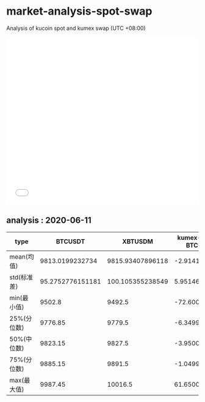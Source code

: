 # market-analysis-spot-swap
Analysis of kucoin spot and kumex swap (UTC +08:00)

<iframe width="100%" height="440" src="./data.html" frameborder="no" border="0" scrolling="no"></iframe>

## analysis : 2020-06-11

type | BTCUSDT | XBTUSDM | kumex-XBTUSDM-BTCUSDT_arb
---|---|---|---
mean(均值) | 9813.0199232734 | 9815.93407896118 | -2.91415569712155
std(标准差) | 95.2752776151181 | 100.105355238549 | 5.95146241522755
min(最小值) | 9502.8 | 9492.5 | -72.6000000000004
25%(分位数) | 9776.85 | 9779.5 | -6.34999999999854
50%(中位数) | 9823.15 | 9827.5 | -3.95000000000073
75%(分位数) | 9885.15 | 9891.5 | -1.04999999999927
max(最大值) | 9987.45 | 10016.5 | 61.6500000000015
